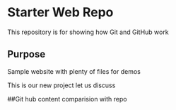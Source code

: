 # Starter Web Repo

This repository is for showing how Git and GitHub work

## Purpose

Sample website with plenty of files for demos

This is our new project let us discuss

##Git hub content 
comparision with repo
